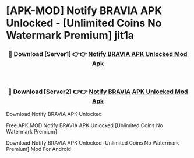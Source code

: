 # [APK-MOD] Notify BRAVIA APK Unlocked - [Unlimited Coins No Watermark Premium] jit1a



<div align="center">
<h3>🔴 Download [Server1] 👉👉 <a href="https://momento.my/?title=Notify_BRAVIA_APK_Unlocked">Notify BRAVIA APK Unlocked Mod Apk</a></h3><br>

<h3>🔴 Download [Server2] 👉👉 <a href="https://momento.my/?title=Notify_BRAVIA_APK_Unlocked">Notify BRAVIA APK Unlocked Mod Apk</a></h3>
</div>



Download Notify BRAVIA APK Unlocked 

Free APK MOD Notify BRAVIA APK Unlocked [Unlimited Coins No Watermark Premium]

Download Notify BRAVIA APK Unlocked [Unlimited Coins No Watermark Premium] Mod For Android
